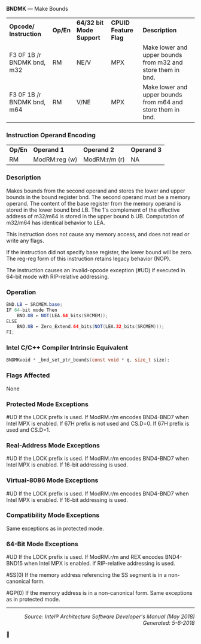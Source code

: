 <b>BNDMK</b> — Make Bounds
<table>
	<tr>
		<td><b>Opcode/ Instruction</b></td>
		<td><b>Op/En</b></td>
		<td><b>64/32 bit Mode Support</b></td>
		<td><b>CPUID Feature Flag</b></td>
		<td><b>Description</b></td>
	</tr>
	<tr>
		<td>F3 0F 1B /r BNDMK bnd, m32</td>
		<td>RM</td>
		<td>NE/V</td>
		<td>MPX</td>
		<td>Make lower and upper bounds from m32 and store them in bnd.</td>
	</tr>
	<tr>
		<td>F3 0F 1B /r BNDMK bnd, m64</td>
		<td>RM</td>
		<td>V/NE</td>
		<td>MPX</td>
		<td>Make lower and upper bounds from m64 and store them in bnd.</td>
	</tr>
</table>


### Instruction Operand Encoding
<table>
	<tr>
		<td><b>Op/En</b></td>
		<td><b>Operand 1</b></td>
		<td><b>Operand 2</b></td>
		<td><b>Operand 3</b></td>
	</tr>
	<tr>
		<td>RM</td>
		<td>ModRM:reg (w)</td>
		<td>ModRM:r/m (r)</td>
		<td>NA</td>
	</tr>
</table>


### Description
Makes bounds from the second operand and stores the lower and upper bounds in the bound register bnd. The
second operand must be a memory operand. The content of the base register from the memory operand is stored
in the lower bound bnd.LB. The 1's complement of the effective address of m32/m64 is stored in the upper bound
b.UB. Computation of m32/m64 has identical behavior to LEA.

This instruction does not cause any memory access, and does not read or write any flags.

If the instruction did not specify base register, the lower bound will be zero. The reg-reg form of this instruction
retains legacy behavior (NOP).

The instruction causes an invalid-opcode exception (\#UD) if executed in 64-bit mode with RIP-relative addressing.

### Operation

```java
BND.LB ← SRCMEM.base;
IF 64-bit mode Then
    BND.UB ← NOT(LEA.64_bits(SRCMEM)); 
ELSE
    BND.UB ← Zero_Extend.64_bits(NOT(LEA.32_bits(SRCMEM)));
FI;
```
### Intel C/C++ Compiler Intrinsic Equivalent
```c
BNDMKvoid * _bnd_set_ptr_bounds(const void * q, size_t size); 
```
### Flags Affected

None

### Protected Mode Exceptions

<p>#UD
If the LOCK prefix is used.
If ModRM.r/m encodes BND4-BND7 when Intel MPX is enabled.
If 67H prefix is not used and CS.D=0.
If 67H prefix is used and CS.D=1.

### Real-Address Mode Exceptions

<p>#UD
If the LOCK prefix is used.
If ModRM.r/m encodes BND4-BND7 when Intel MPX is enabled.
If 16-bit addressing is used.

### Virtual-8086 Mode Exceptions
<p>#UD
If the LOCK prefix is used.
If ModRM.r/m encodes BND4-BND7 when Intel MPX is enabled.
If 16-bit addressing is used.

### Compatibility Mode Exceptions

Same exceptions as in protected mode.

### 64-Bit Mode Exceptions

<p>#UD
If the LOCK prefix is used.
If ModRM.r/m and REX encodes BND4-BND15 when Intel MPX is enabled.
If RIP-relative addressing is used.
<p>#SS(0)
If the memory address referencing the SS segment is in a non-canonical form.
<p>#GP(0)
If the memory address is in a non-canonical form.
Same exceptions as in protected mode.

 --- 
<p align="right"><i>Source: Intel® Architecture Software Developer's Manual (May 2018)<br>Generated: 5-6-2018</i></p>

